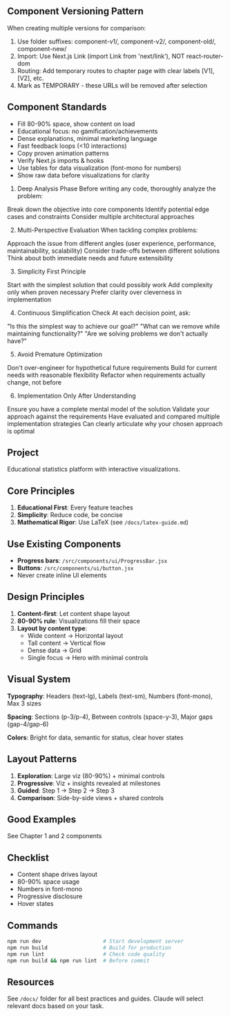 ## Component Versioning Pattern
  When creating multiple versions for comparison:
  1. Use folder suffixes: component-v1/, component-v2/, component-old/,
  component-new/
  2. Import: Use Next.js Link (import Link from 'next/link'), NOT react-router-dom
  3. Routing: Add temporary routes to chapter page with clear labels [V1], [V2], etc.
  4. Mark as TEMPORARY - these URLs will be removed after selection


  ## Component Standards
  - Fill 80-90% space, show content on load
  - Educational focus: no gamification/achievements
  - Dense explanations, minimal marketing language
  - Fast feedback loops (<10 interactions)
  - Copy proven animation patterns
  - Verify Next.js imports & hooks
  - Use tables for data visualization (font-mono for numbers)
  - Show raw data before visualizations for clarity

1. Deep Analysis Phase
Before writing any code, thoroughly analyze the problem:

Break down the objective into core components
Identify potential edge cases and constraints
Consider multiple architectural approaches

2. Multi-Perspective Evaluation
When tackling complex problems:

Approach the issue from different angles (user experience, performance, maintainability, scalability)
Consider trade-offs between different solutions
Think about both immediate needs and future extensibility

3. Simplicity First Principle

Start with the simplest solution that could possibly work
Add complexity only when proven necessary
Prefer clarity over cleverness in implementation

4. Continuous Simplification Check
At each decision point, ask:

"Is this the simplest way to achieve our goal?"
"What can we remove while maintaining functionality?"
"Are we solving problems we don't actually have?"

5. Avoid Premature Optimization

Don't over-engineer for hypothetical future requirements
Build for current needs with reasonable flexibility
Refactor when requirements actually change, not before

6. Implementation Only After Understanding

Ensure you have a complete mental model of the solution
Validate your approach against the requirements
Have evaluated and compared multiple implementation strategies
Can clearly articulate why your chosen approach is optimal

## Project
Educational statistics platform with interactive visualizations.

## Core Principles
1. **Educational First**: Every feature teaches
2. **Simplicity**: Reduce code, be concise
3. **Mathematical Rigor**: Use LaTeX (see `/docs/latex-guide.md`)

## Use Existing Components
- **Progress bars**: `/src/components/ui/ProgressBar.jsx`
- **Buttons**: `/src/components/ui/button.jsx`
- Never create inline UI elements

## Design Principles

1. **Content-first**: Let content shape layout
2. **80-90% rule**: Visualizations fill their space
3. **Layout by content type**:
   - Wide content → Horizontal layout
   - Tall content → Vertical flow
   - Dense data → Grid
   - Single focus → Hero with minimal controls

## Visual System

**Typography**: Headers (text-lg), Labels (text-sm), Numbers (font-mono), Max 3 sizes

**Spacing**: Sections (p-3/p-4), Between controls (space-y-3), Major gaps (gap-4/gap-6)

**Colors**: Bright for data, semantic for status, clear hover states

## Layout Patterns

1. **Exploration**: Large viz (80-90%) + minimal controls
2. **Progressive**: Viz + insights revealed at milestones  
3. **Guided**: Step 1 → Step 2 → Step 3
4. **Comparison**: Side-by-side views + shared controls

## Good Examples
See Chapter 1 and 2 components

## Checklist
- Content shape drives layout
- 80-90% space usage
- Numbers in font-mono
- Progressive disclosure
- Hover states

## Commands
```bash
npm run dev                    # Start development server
npm run build                  # Build for production
npm run lint                   # Check code quality
npm run build && npm run lint  # Before commit
```

## Resources
See `/docs/` folder for all best practices and guides. Claude will select relevant docs based on your task.
